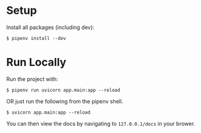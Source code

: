 # Setup

Install all packages (including dev):
```
$ pipenv install --dev
```

# Run Locally

Run the project with:
```
$ pipenv run uvicorn app.main:app --reload
```
OR just run the following from the pipenv shell.
```
$ uvicorn app.main:app --reload
```

You can then view the docs by navigating to `127.0.0.1/docs` in your brower.
